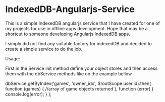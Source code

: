 # IndexedDB-Angularjs-Service
This is a simple IndexedDB angularjs service that I have created for one of my projects for use in offline apps development. 
Hope that may be a shortcut to someone developing Angularjs IndexedDB apps.

I simply did not find any suitable factory for indexedDB and decided to create a simple service to do the job.

Usage:

First in the Service init method define your object stores and then access them with the dbService methods like on the example bellow.

dbService.getByIndex('games', 'owner_idx', $rootScope.user.id).then(
    function (games) {
                //array of game objects returned
    },
    function (error) {
               console.log(error);
    }
);
